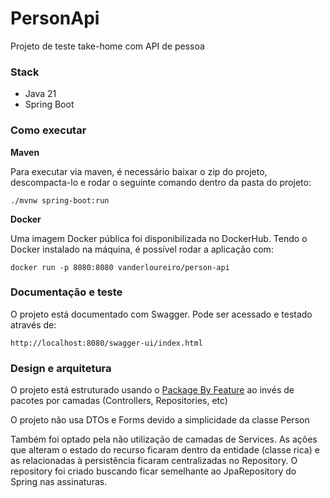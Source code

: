 # PersonApi

Projeto de teste take-home com API de pessoa

### Stack

<ul>
    <li>Java 21</li>
    <li>Spring Boot</li>
</ul>

### Como executar

<b>Maven</b>

Para executar via maven, é necessário baixar o zip do projeto, descompacta-lo e rodar o seguinte comando 
dentro da pasta do projeto:

``./mvnw spring-boot:run``

<b>Docker</b>

Uma imagem Docker pública foi disponibilizada no DockerHub. 
Tendo o Docker instalado na máquina, é possível rodar a aplicação com:

``docker run -p 8080:8080 vanderloureiro/person-api``

### Documentação e teste

O projeto está documentado com Swagger. Pode ser acessado e testado através de:

``http://localhost:8080/swagger-ui/index.html``

### Design e arquitetura

O projeto está estruturado usando o 
[Package By Feature](https://medium.com/@vanderloureiro/desenvolvimento-modularizado-com-pacote-por-recurso-package-by-feature-b0b237fca8ef) 
ao invés de pacotes por camadas (Controllers, Repositories, etc)

O projeto não usa DTOs e Forms devido a simplicidade da classe Person

Também foi optado pela não utilização de camadas de Services. 
As ações que alteram o estado do recurso ficaram dentro da entidade (classe rica) e 
as relacionadas à persistência ficaram centralizadas no Repository. 
O repository foi criado buscando ficar semelhante ao JpaRepository do Spring nas assinaturas.